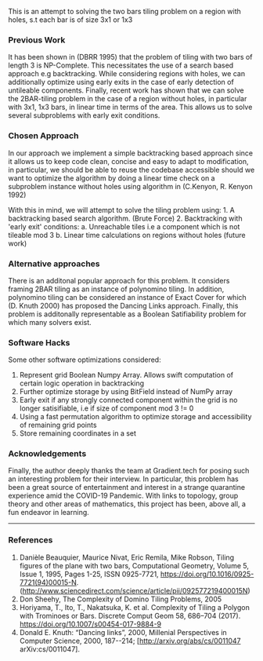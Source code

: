 This is an attempt to solving the two bars tiling problem on a region with holes, s.t each bar is of size 3x1 or 1x3

### Previous Work
It has been shown in (DBRR 1995) that the problem of tiling with two bars of length 3 is NP-Complete. 
This necessitates the use of a search based approach e.g backtracking. While considering regions with holes, we can 
additionally optimize using early exits in
the case of early detection of untileable components. Finally, recent work has shown that we can solve the 2BAR-tiling problem in the case of a 
region without holes, in particular with 3x1, 1x3 bars, in linear time in terms of the area. This allows us to solve 
several subproblems with early exit conditions. 

### Chosen Approach
In our approach we implement a simple backtracking based approach since it allows us to keep code clean,
concise and easy to adapt to modification, in particular, we should be able to reuse the codebase accessible should we want to 
optimize the algorithm by doing a linear time check on a subproblem instance without holes using algorithm in (C.Kenyon, R. Kenyon 1992)

With this in mind, we will attempt to solve the tiling problem using:
    1. A backtracking based search algorithm. (Brute Force)
    2. Backtracking with 'early exit' conditions:
        a. Unreachable tiles i.e a component which is not tileable mod 3
        b. Linear time calculations on regions without holes (future work)

### Alternative approaches
There is an additonal popular approach for this problem. It considers framing 2BAR tiling as an instance of 
polynomino tiling. In addition, polynomino tiling can be considered an instance of Exact Cover for which (D. Knuth 2000) has
proposed the Dancing Links approach. Finally, this problem is additonally representable as a Boolean Satifiability problem for which 
many solvers exist.

### Software Hacks
Some other software optimizations considered:
1. Represent grid Boolean Numpy Array. Allows swift computation of certain logic operation in backtracking
2. Further optimize storage by using BitField instead of NumPy array
2. Early exit if any strongly connected component within the grid is no longer satisifiable, i.e if size of component mod 3 != 0
3. Using a fast permutation algorithm to optimize storage and accessibility of remaining grid points
4. Store remaining coordinates in a set

### Acknowledgements

Finally, the author deeply thanks the team at Gradient.tech for posing such an interesting problem for their interview. 
In particular, this problem has been a great source of entertainment and interest in a strange quarantine experience 
amid the COVID-19 Pandemic. With links to topology, group theory and other areas of mathematics, this project has been, 
above all, a fun endeavor in learning.

---
### References
1. Danièle Beauquier, Maurice Nivat, Eric Remila, Mike Robson,
Tiling figures of the plane with two bars, Computational Geometry, Volume 5, Issue 1, 1995, Pages 1-25, ISSN 0925-7721, https://doi.org/10.1016/0925-7721(94)00015-N. (http://www.sciencedirect.com/science/article/pii/092577219400015N)
2. Don Sheehy, The Complexity of Domino Tiling Problems, 2005
3. Horiyama, T., Ito, T., Nakatsuka, K. et al. Complexity of Tiling a Polygon with Trominoes or Bars. Discrete Comput Geom 58, 686–704 (2017). https://doi.org/10.1007/s00454-017-9884-9
4. Donald E. Knuth: “Dancing links”, 2000, Millenial Perspectives in Computer Science, 2000, 187--214; [http://arxiv.org/abs/cs/0011047 arXiv:cs/0011047].
